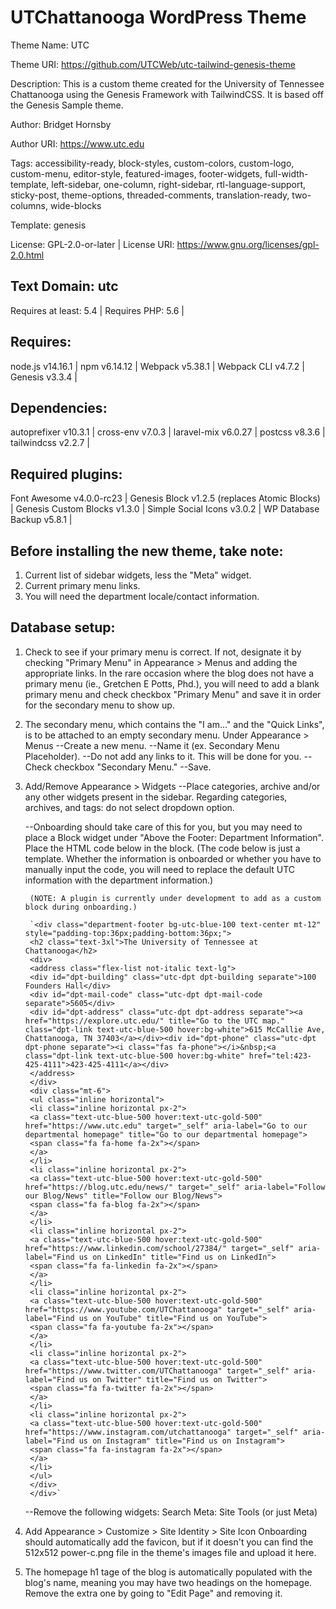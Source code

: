 # UTChattanooga WordPress Theme

Theme Name: UTC

Theme URI: https://github.com/UTCWeb/utc-tailwind-genesis-theme

Description: This is a custom theme created for the University of Tennessee Chattanooga using the Genesis Framework with TailwindCSS. It is based off the Genesis Sample theme.

Author: Bridget Hornsby

Author URI: https://www.utc.edu

Tags: accessibility-ready, block-styles, custom-colors, custom-logo, custom-menu, editor-style, featured-images, footer-widgets, full-width-template, left-sidebar, one-column, right-sidebar, rtl-language-support, sticky-post, theme-options, threaded-comments, translation-ready, two-columns, wide-blocks

Template: genesis

License: GPL-2.0-or-later | 
License URI: https://www.gnu.org/licenses/gpl-2.0.html

## Text Domain: utc

Requires at least: 5.4 | 
Requires PHP: 5.6 | 

## Requires:

node.js v14.16.1 | 
npm v6.14.12 | 
Webpack v5.38.1 | 
Webpack CLI v4.7.2 | 
Genesis v3.3.4 | 

## Dependencies:

autoprefixer v10.3.1 | 
cross-env v7.0.3 | 
laravel-mix v6.0.27 | 
postcss v8.3.6 | 
tailwindcss v2.2.7 | 

## Required plugins:

Font Awesome v4.0.0-rc23 | 
Genesis Block v1.2.5 (replaces Atomic Blocks) | 
Genesis Custom Blocks v1.3.0 | 
Simple Social Icons v3.0.2 | 
WP Database Backup v5.8.1 | 


## Before installing the new theme, take note:
1. Current list of sidebar widgets, less the "Meta" widget.
2. Current primary menu links.
3. You will need the department locale/contact information.

## Database setup:
1. Check to see if your primary menu is correct. If not, designate it by checking "Primary Menu" in Appearance > Menus and adding the appropriate links. In the rare occasion where the blog does not have a primary menu (ie., Gretchen E Potts, Phd.), you will need to add a blank primary menu and check checkbox "Primary Menu" and save it in order for the secondary menu to show up.

2. The secondary menu, which contains the "I am..." and the "Quick Links", is to be attached to an empty secondary menu.
    Under Appearance > Menus
    --Create a new menu. 
    --Name it (ex. Secondary Menu Placeholder).
    --Do not add any links to it. This will be done for you.
    --Check checkbox "Secondary Menu."
    --Save.

3. Add/Remove Appearance > Widgets
    --Place categories, archive and/or any other widgets present in the sidebar. 
        Regarding categories, archives, and tags: do not select dropdown option.

    --Onboarding should take care of this for you, but you may need to place a Block widget under "Above the Footer: Department
        Information". Place the HTML code below in the block.
        (The code below is just a template. Whether the information is onboarded or whether you have to manually input the code, you will need to replace the default UTC information with the department information.)

        (NOTE: A plugin is currently under development to add as a custom block during onboarding.)

        `<div class="department-footer bg-utc-blue-100 text-center mt-12" style="padding-top:36px;padding-bottom:36px;">
        <h2 class="text-3xl">The University of Tennessee at Chattanooga</h2>
        <div>
        <address class="flex-list not-italic text-lg">
        <div id="dpt-building" class="utc-dpt dpt-building separate">100 Founders Hall</div>
        <div id="dpt-mail-code" class="utc-dpt dpt-mail-code separate">5605</div>
        <div id="dpt-address" class="utc-dpt dpt-address separate"><a href="https://explore.utc.edu/" title="Go to the UTC map." class="dpt-link text-utc-blue-500 hover:bg-white">615 McCallie Ave, Chattanooga, TN 37403</a></div><div id="dpt-phone" class="utc-dpt dpt-phone separate"><i class="fas fa-phone"></i>&nbsp;<a class="dpt-link text-utc-blue-500 hover:bg-white" href="tel:423-425-4111">423-425-4111</a></div>			
        </address>
        </div>	
        <div class="mt-6">
        <ul class="inline horizontal">
        <li class="inline horizontal px-2">
        <a class="text-utc-blue-500 hover:text-utc-gold-500" href="https://www.utc.edu" target="_self" aria-label="Go to our departmental homepage" title="Go to our departmental homepage">
        <span class="fa fa-home fa-2x"></span>
        </a>
        </li>
        <li class="inline horizontal px-2">
        <a class="text-utc-blue-500 hover:text-utc-gold-500" href="https://blog.utc.edu/news/" target="_self" aria-label="Follow our Blog/News" title="Follow our Blog/News">
        <span class="fa fa-blog fa-2x"></span>
        </a>
        </li>
        <li class="inline horizontal px-2">
        <a class="text-utc-blue-500 hover:text-utc-gold-500" href="https://www.linkedin.com/school/27384/" target="_self" aria-label="Find us on LinkedIn" title="Find us on LinkedIn">
        <span class="fa fa-linkedin fa-2x"></span>
        </a>
        </li>
        <li class="inline horizontal px-2">
        <a class="text-utc-blue-500 hover:text-utc-gold-500" href="https://www.youtube.com/UTChattanooga" target="_self" aria-label="Find us on YouTube" title="Find us on YouTube">
        <span class="fa fa-youtube fa-2x"></span>
        </a>
        </li>
        <li class="inline horizontal px-2">
        <a class="text-utc-blue-500 hover:text-utc-gold-500" href="https://www.twitter.com/UTChattanooga" target="_self" aria-label="Find us on Twitter" title="Find us on Twitter">
        <span class="fa fa-twitter fa-2x"></span>
        </a>
        </li>
        <li class="inline horizontal px-2">
        <a class="text-utc-blue-500 hover:text-utc-gold-500" href="https://www.instagram.com/utchattanooga" target="_self" aria-label="Find us on Instagram" title="Find us on Instagram">
        <span class="fa fa-instagram fa-2x"></span>
        </a>
        </li>
        </ul>
        </div>
        </div>`
    
    --Remove the following widgets:
        Search
        Meta: Site Tools (or just Meta)

3. Add Appearance > Customize > Site Identity > Site Icon
    Onboarding should automatically add the favicon, but if it doesn't you can find the 512x512 power-c.png file in the theme's images file and upload it here.

4. The homepage h1 tage of the blog is automatically populated with the blog's name, meaning you may have two headings on the homepage. 
    Remove the extra one by going to "Edit Page" and removing it.

